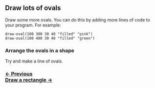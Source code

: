 ## Draw lots of ovals

Draw some more ovals. You can do this by adding more lines of code to your program. For example:

```
draw-oval(100 300 30 40 "filled" "pink")
draw-oval(100 400 30 40 "filled" "green")
```

### Arrange the ovals in a shape

Try and make a line of ovals.

### [← Previous](#draw-an-oval) <div class="next">[Draw a rectangle →](#draw-a-rectangle)</div>
